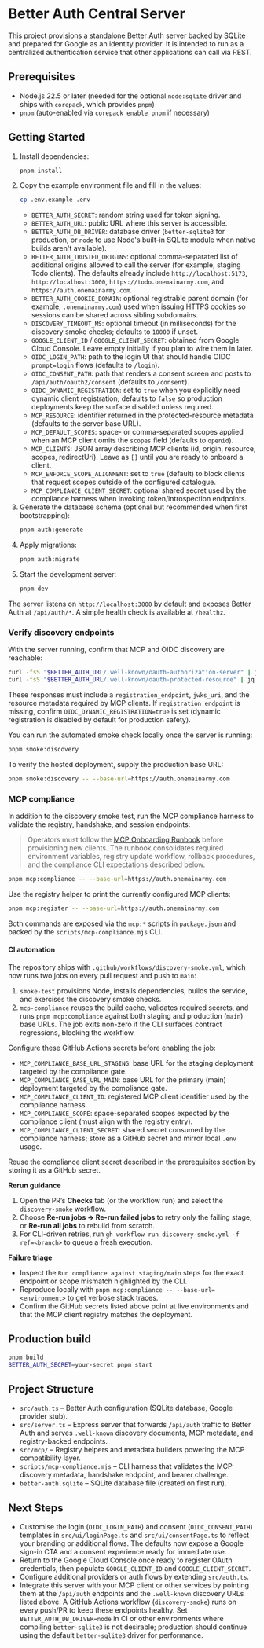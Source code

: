 # Better Auth Central Server

This project provisions a standalone Better Auth server backed by SQLite and prepared for Google as an identity provider. It is intended to run as a centralized authentication service that other applications can call via REST.

## Prerequisites

- Node.js 22.5 or later (needed for the optional `node:sqlite` driver and ships with `corepack`, which provides `pnpm`)
- `pnpm` (auto-enabled via `corepack enable pnpm` if necessary)

## Getting Started

1. Install dependencies:
   ```bash
   pnpm install
   ```
2. Copy the example environment file and fill in the values:
   ```bash
   cp .env.example .env
   ```
   - `BETTER_AUTH_SECRET`: random string used for token signing.
   - `BETTER_AUTH_URL`: public URL where this server is accessible.
   - `BETTER_AUTH_DB_DRIVER`: database driver (`better-sqlite3` for production, or `node` to use Node's built-in SQLite module when native builds aren't available).
   - `BETTER_AUTH_TRUSTED_ORIGINS`: optional comma-separated list of additional origins allowed to call the server (for example, staging Todo clients). The defaults already include `http://localhost:5173`, `http://localhost:3000`, `https://todo.onemainarmy.com`, and `https://auth.onemainarmy.com`.
   - `BETTER_AUTH_COOKIE_DOMAIN`: optional registrable parent domain (for example, `.onemainarmy.com`) used when issuing HTTPS cookies so sessions can be shared across sibling subdomains.
   - `DISCOVERY_TIMEOUT_MS`: optional timeout (in milliseconds) for the discovery smoke checks; defaults to `10000` if unset.
   - `GOOGLE_CLIENT_ID` / `GOOGLE_CLIENT_SECRET`: obtained from Google Cloud Console. Leave empty initially if you plan to wire them in later.
   - `OIDC_LOGIN_PATH`: path to the login UI that should handle OIDC `prompt=login` flows (defaults to `/login`).
   - `OIDC_CONSENT_PATH`: path that renders a consent screen and posts to `/api/auth/oauth2/consent` (defaults to `/consent`).
   - `OIDC_DYNAMIC_REGISTRATION`: set to `true` when you explicitly need dynamic client registration; defaults to `false` so production deployments keep the surface disabled unless required.
   - `MCP_RESOURCE`: identifier returned in the protected-resource metadata (defaults to the server base URL).
   - `MCP_DEFAULT_SCOPES`: space- or comma-separated scopes applied when an MCP client omits the `scopes` field (defaults to `openid`).
   - `MCP_CLIENTS`: JSON array describing MCP clients (id, origin, resource, scopes, redirectUri). Leave as `[]` until you are ready to onboard a client.
   - `MCP_ENFORCE_SCOPE_ALIGNMENT`: set to `true` (default) to block clients that request scopes outside of the configured catalogue.
   - `MCP_COMPLIANCE_CLIENT_SECRET`: optional shared secret used by the compliance harness when invoking token/introspection endpoints.
3. Generate the database schema (optional but recommended when first bootstrapping):
   ```bash
   pnpm auth:generate
   ```
4. Apply migrations:
   ```bash
   pnpm auth:migrate
   ```
5. Start the development server:
   ```bash
   pnpm dev
   ```

The server listens on `http://localhost:3000` by default and exposes Better Auth at `/api/auth/*`. A simple health check is available at `/healthz`.

### Verify discovery endpoints

With the server running, confirm that MCP and OIDC discovery are reachable:

```bash
curl -fsS "$BETTER_AUTH_URL/.well-known/oauth-authorization-server" | jq
curl -fsS "$BETTER_AUTH_URL/.well-known/oauth-protected-resource" | jq
```

These responses must include a `registration_endpoint`, `jwks_uri`, and the resource metadata required by MCP clients. If `registration_endpoint` is missing, confirm `OIDC_DYNAMIC_REGISTRATION=true` is set (dynamic registration is disabled by default for production safety).

You can run the automated smoke check locally once the server is running:

```bash
pnpm smoke:discovery
```

To verify the hosted deployment, supply the production base URL:

```bash
pnpm smoke:discovery -- --base-url=https://auth.onemainarmy.com
```

### MCP compliance

In addition to the discovery smoke test, run the MCP compliance harness to validate the registry, handshake, and session endpoints:

> Operators must follow the [MCP Onboarding Runbook](docs/integration/mcp-onboarding-runbook.md) before provisioning new clients. The runbook consolidates required environment variables, registry update workflow, rollback procedures, and the compliance CLI expectations described below.

```bash
pnpm mcp:compliance -- --base-url=https://auth.onemainarmy.com
```

Use the registry helper to print the currently configured MCP clients:

```bash
pnpm mcp:register -- --base-url=https://auth.onemainarmy.com
```

Both commands are exposed via the `mcp:*` scripts in `package.json` and backed by the `scripts/mcp-compliance.mjs` CLI.

#### CI automation

The repository ships with `.github/workflows/discovery-smoke.yml`, which now runs two jobs on every pull request and push to `main`:

1. `smoke-test` provisions Node, installs dependencies, builds the service, and exercises the discovery smoke checks.
2. `mcp-compliance` reuses the build cache, validates required secrets, and runs `pnpm mcp:compliance` against both staging and production (`main`) base URLs. The job exits non-zero if the CLI surfaces contract regressions, blocking the workflow.

Configure these GitHub Actions secrets before enabling the job:

- `MCP_COMPLIANCE_BASE_URL_STAGING`: base URL for the staging deployment targeted by the compliance gate.
- `MCP_COMPLIANCE_BASE_URL_MAIN`: base URL for the primary (main) deployment targeted by the compliance gate.
- `MCP_COMPLIANCE_CLIENT_ID`: registered MCP client identifier used by the compliance harness.
- `MCP_COMPLIANCE_SCOPE`: space-separated scopes expected by the compliance client (must align with the registry entry).
- `MCP_COMPLIANCE_CLIENT_SECRET`: shared secret consumed by the compliance harness; store as a GitHub secret and mirror local `.env` usage.

Reuse the compliance client secret described in the prerequisites section by storing it as a GitHub secret.

**Rerun guidance**

1. Open the PR’s **Checks** tab (or the workflow run) and select the `discovery-smoke` workflow.
2. Choose **Re-run jobs → Re-run failed jobs** to retry only the failing stage, or **Re-run all jobs** to rebuild from scratch.
3. For CLI-driven retries, run `gh workflow run discovery-smoke.yml -f ref=<branch>` to queue a fresh execution.

**Failure triage**

- Inspect the `Run compliance against staging/main` steps for the exact endpoint or scope mismatch highlighted by the CLI.
- Reproduce locally with `pnpm mcp:compliance -- --base-url=<environment>` to get verbose stack traces.
- Confirm the GitHub secrets listed above point at live environments and that the MCP client registry matches the deployment.

## Production build

```bash
pnpm build
BETTER_AUTH_SECRET=your-secret pnpm start
```

## Project Structure

- `src/auth.ts` – Better Auth configuration (SQLite database, Google provider stub).
- `src/server.ts` – Express server that forwards `/api/auth` traffic to Better Auth and serves `.well-known` discovery documents, MCP metadata, and registry-backed endpoints.
- `src/mcp/` – Registry helpers and metadata builders powering the MCP compatibility layer.
- `scripts/mcp-compliance.mjs` – CLI harness that validates the MCP discovery metadata, handshake endpoint, and bearer challenge.
- `better-auth.sqlite` – SQLite database file (created on first run).

## Next Steps

- Customise the login (`OIDC_LOGIN_PATH`) and consent (`OIDC_CONSENT_PATH`) templates in `src/ui/loginPage.ts` and `src/ui/consentPage.ts` to reflect your branding or additional flows. The defaults now expose a Google sign-in CTA and a consent experience ready for immediate use.
- Return to the Google Cloud Console once ready to register OAuth credentials, then populate `GOOGLE_CLIENT_ID` and `GOOGLE_CLIENT_SECRET`.
- Configure additional providers or auth flows by extending `src/auth.ts`.
- Integrate this server with your MCP client or other services by pointing them at the `/api/auth` endpoints and the `.well-known` discovery URLs listed above. A GitHub Actions workflow (`discovery-smoke`) runs on every push/PR to keep these endpoints healthy. Set `BETTER_AUTH_DB_DRIVER=node` in CI or other environments where compiling `better-sqlite3` is not desirable; production should continue using the default `better-sqlite3` driver for performance.
